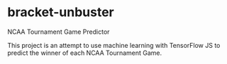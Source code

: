 # bracket-unbuster
NCAA Tournament Game Predictor

This project is an attempt to use machine learning with TensorFlow JS to predict the winner of each NCAA Tournament Game.

